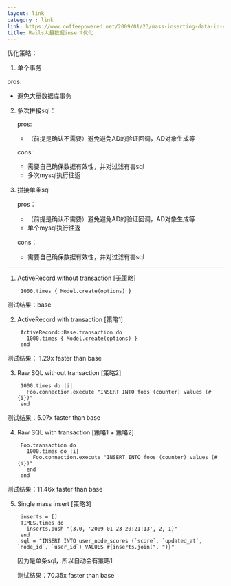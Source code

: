 ```yaml
---
layout: link
category : link
link: https://www.coffeepowered.net/2009/01/23/mass-inserting-data-in-rails-without-killing-your-performance/
title: Rails大量数据insert优化
---
```



优化策略：

1. 单个事务

  pros:

  * 避免大量数据库事务

2. 多次拼接sql：

   pros:

   * （前提是确认不需要）避免避免AD的验证回调，AD对象生成等

   cons:

   * 需要自己确保数据有效性，并对过滤有害sql
   * 多次mysql执行往返

3. 拼接单条sql

   pros：

   * （前提是确认不需要）避免避免AD的验证回调，AD对象生成等
   * 单个mysql执行往返

   cons：

   * 需要自己确保数据有效性，并对过滤有害sql

---

1. ActiveRecord without transaction [无策略]

        1000.times { Model.create(options) }

  测试结果：base

2. ActiveRecord with transaction [策略1]

        ActiveRecord::Base.transaction do
          1000.times { Model.create(options) }
        end

  测试结果： 1.29x faster than base

3. Raw SQL without transaction [策略2]

        1000.times do |i|
          Foo.connection.execute "INSERT INTO foos (counter) values (#{i})"
        end

  测试结果：5.07x faster than base

4. Raw SQL with transaction [策略1 + 策略2]

        Foo.transaction do
          1000.times do |i|
            Foo.connection.execute "INSERT INTO foos (counter) values (#{i})"
          end
        end

  测试结果：11.46x faster than base

5. Single mass insert [策略3]

        inserts = []
        TIMES.times do
          inserts.push "(3.0, '2009-01-23 20:21:13', 2, 1)"
        end
        sql = "INSERT INTO user_node_scores (`score`, `updated_at`, `node_id`, `user_id`) VALUES #{inserts.join(", ")}"

   因为是单条sql，所以自动会有策略1

   测试结果：70.35x faster than base

